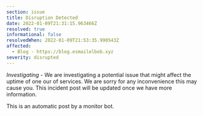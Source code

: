 ```yaml
---
section: issue
title: Disruption Detected
date: 2022-01-09T21:31:15.963466Z
resolved: true
informational: false
resolvedWhen: 2022-01-09T21:53:35.990543Z
affected:
  - Blog - https://blog.esmailelbob.xyz
severity: disrupted
---
```

*Investigating* - We are investigating a potential issue that might affect the uptime of one our of services. We are sorry for any inconvenience this may cause you. This incident post will be updated once we have more information.

This is an automatic post by a monitor bot.
        